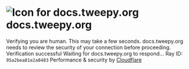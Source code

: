 # ![Icon for docs.tweepy.org](https://docs.tweepy.org/favicon.ico)docs.tweepy.org
Verifying you are human. This may take a few seconds.
docs.tweepy.org needs to review the security of your connection before proceeding.
Verification successful
Waiting for docs.tweepy.org to respond...
Ray ID: `95a2bea81e2a8483`
Performance & security by [Cloudflare](https://www.cloudflare.com?utm_source=challenge&utm_campaign=m)
